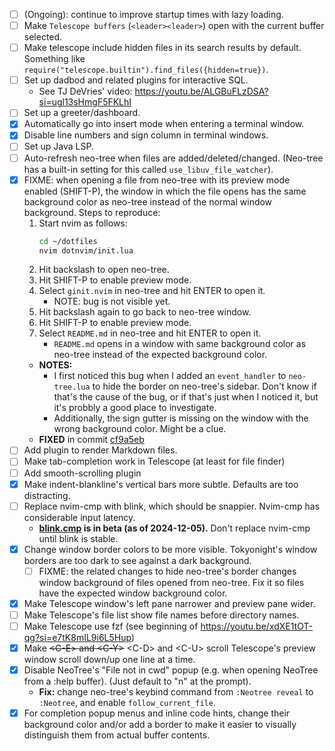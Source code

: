 - [ ] (Ongoing): continue to improve startup times with lazy loading.
- [ ] Make `Telescope buffers` (`<leader><leader>`) open with the current
  buffer selected.
- [ ] Make telescope include hidden files in its search results by default.
  Something like `require("telescope.builtin").find_files({hidden=true})`.
- [ ] Set up dadbod and related plugins for interactive SQL.
  - See TJ DeVries' video: https://youtu.be/ALGBuFLzDSA?si=ugl13sHmgF5FKLhI
- [ ] Set up a greeter/dashboard.
- [x] Automatically go into insert mode when entering a terminal window.
- [x] Disable line numbers and sign column in terminal windows.
- [ ] Set up Java LSP.
- [ ] Auto-refresh neo-tree when files are added/deleted/changed. (Neo-tree
  has a built-in setting for this called `use_libuv_file_watcher`).
- [x] FIXME: when opening a file from neo-tree with its preview mode
  enabled (SHIFT-P), the window in which the file opens has the same
  background color as neo-tree instead of the normal window background.
  Steps to reproduce:
  1.  Start nvim as follows:
      ```bash
      cd ~/dotfiles
      nvim dotnvim/init.lua
      ```
  2.  Hit backslash to open neo-tree.
  3.  Hit SHIFT-P to enable preview mode.
  4.  Select `ginit.nvim` in neo-tree and hit ENTER to open it.
      - NOTE: bug is not visible yet.
  5.  Hit backslash again to go back to neo-tree window.
  6.  Hit SHIFT-P to enable preview mode.
  7.  Select `README.md` in neo-tree and hit ENTER to open it.
      - `README.md` opens in a window with same background color as
        neo-tree instead of the expected background color.
  - **NOTES:**
    - I first noticed this bug when I added an `event_handler` to
      `neo-tree.lua` to hide the border on neo-tree's sidebar.  Don't know
      if that's the cause of the bug, or if that's just when I noticed it,
      but it's probbly a good place to investigate.
    - Additionally, the sign gutter is missing on the window with the wrong
      background color.  Might be a clue.
  - **FIXED** in commit
    [cf9a5eb](https://github.com/nvim-neo-tree/neo-tree.nvim/commit/cf9a5eb0c49b57385af7abf8463eb75013759eee)
- [ ] Add plugin to render Markdown files.
- [ ] Make tab-completion work in Telescope (at least for file finder)
- [ ] Add smooth-scrolling plugin
- [x] Make indent-blankline's vertical bars more subtle.  Defaults are too
  distracting.
- [ ] Replace nvim-cmp with blink, which should be snappier.  Nvim-cmp has
  considerable input latency.
  - **[blink.cmp](https://github.com/Saghen/blink.cmp) is in beta (as of
    2024-12-05).**  Don't replace nvim-cmp until blink is stable.
- [x] Change window border colors to be more visible.  Tokyonight's window
  borders are too dark to see against a dark background.
  - [ ] FIXME: the related changes to hide neo-tree's border changes window
    background of files opened from neo-tree.  Fix it so files have the
    expected window background color.
- [x] Make Telescope window's left pane narrower and preview pane wider.
- [ ] Make Telescope's file list show file names before directory names.
- [ ] Make Telescope use fzf (see beginning of
  https://youtu.be/xdXE1tOT-qg?si=e7tK8mIL9i6L5Hup)
- [x] Make ~~\<C-E\> and \<C-Y\>~~ \<C-D\> and \<C-U\> scroll Telescope's
  preview window scroll down/up one line at a time.
- [x] Disable NeoTree's "File not in cwd" popup (e.g. when opening NeoTree
  from a :help buffer).  (Just default to "n" at the prompt).
  - **Fix:** change neo-tree's keybind command from `:Neotree reveal` to
    `:Neotree`, and enable `follow_current_file`.
- [x] For completion popup menus and inline code hints, change their
  background color and/or add a border to make it easier to visually
  distinguish them from actual buffer contents.

